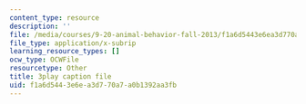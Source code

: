```yaml
---
content_type: resource
description: ''
file: /media/courses/9-20-animal-behavior-fall-2013/f1a6d5443e6ea3d770a7a0b1392aa3fb_472230.srt
file_type: application/x-subrip
learning_resource_types: []
ocw_type: OCWFile
resourcetype: Other
title: 3play caption file
uid: f1a6d544-3e6e-a3d7-70a7-a0b1392aa3fb
---
```


